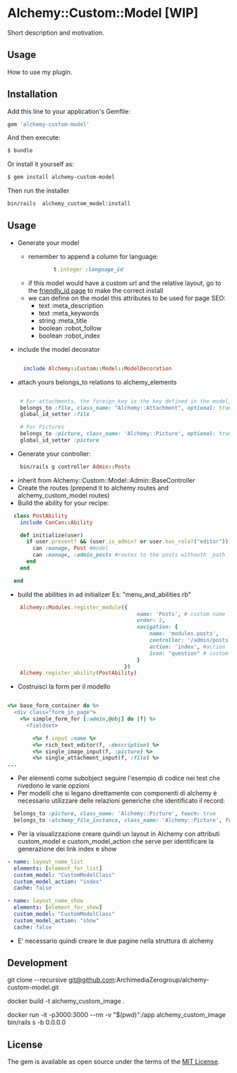 # Alchemy::Custom::Model [WIP]
Short description and motivation.

## Usage
How to use my plugin.

## Installation
Add this line to your application's Gemfile:

```ruby
gem 'alchemy-custom-model'
```

And then execute:
```bash
$ bundle
```

Or install it yourself as:
```bash
$ gem install alchemy-custom-model
```

Then run the installer
```bash
bin/rails  alchemy_custom_model:install
```

## Usage

* Generate your model

  * remember to append a column for language:
    ```ruby
            t.integer :language_id
    ```
  * if this model would have a custom url and the relative layout, go to the 
    [friendly_id page](https://github.com/norman/friendly_id) to make the correct install
  * we can define on the model this attributes to be used for page SEO:
    * text    :meta_description
    * text    :meta_keywords
    * string  :meta_title
    * boolean :robot_follow
    * boolean :robot_index
    
* include the model decorator
```ruby

     include Alchemy::Custom::Model::ModelDecoration

```
* attach yours belongs_to relations to alchemy_elements
```ruby

    # For attachments, the foreign_key is the key defined in the model, can be omitted if it's standard Rails naming
    belongs_to :file, class_name: "Alchemy::Attachment", optional: true, foreign_key: :file_id
    global_id_setter :file

    # For Pictures
    belongs_to :picture, class_name: 'Alchemy::Picture', optional: true, touch: true
    global_id_setter :picture
```
* Generate your controller:
```ruby
    bin/rails g controller Admin::Posts
```
* inherit from Alchemy::Custom::Model::Admin::BaseController
* Create the routes (prepend it to alchemy routes and  alchemy_custom_model routes)
* Build the ability for your recipe:
```ruby
  class PostAbility
    include CanCan::Ability

    def initialize(user)
      if user.present? && (user.is_admin? or user.has_role?("editor"))
        can :manage, Post #model
        can :manage, :admin_posts #routes to the posts withouth _path
      end
    end

  end
```

* build the abilities in ad initializer Es: "menu_and_abilities.rb"
```ruby
    Alchemy::Modules.register_module({
                                         name: 'Posts', # custom name
                                         order: 2,
                                         navigation: {
                                             name: 'modules.posts',
                                             controller: '/admin/posts', #controller path
                                             action: 'index', #action
                                             icon: "question" # custom icon
                                         }
                                     })
    Alchemy.register_ability(PostAbility)
```

* Costruisci la form per il modello
```ruby

<%= base_form_container do %>
  <div class="form_in_page">
    <%= simple_form_for [:admin,@obj] do |f| %>
      <fieldset>

        <%= f.input :name %>
        <%= rich_text_editor(f, :description) %>
        <%= single_image_input(f, :picture) %>
        <%= single_attachment_input(f, :file) %>
...

```

* Per elementi come subobject seguire l'esempio di codice nei test che rivedono le varie opzioni
* Per modelli che si legano direttamente con componenti di alchemy è necessario utilizzare delle relazioni generiche che identificato il record:
```ruby
  belongs_to :picture, class_name: 'Alchemy::Picture', touch: true
  belongs_to :alchemy_file_instance, class_name: 'Alchemy::Picture', foreign_key: :picture_id #relazione generica per i files utilizzata nel volume di elfinder
```
* Per la visualizzazione creare quindi un layout in Alchemy con attributi custom_model e custom_model_action che serve per identificare 
la generazione dei link index e show
```yml
- name: layout_name_list
  elements: [element_for_list]
  custom_model: "CustomModelClass"
  custom_model_action: "index"
  cache: false

- name: layout_name_show
  elements: [element_for_show]
  custom_model: "CustomModelClass"
  custom_model_action: "show"
  cache: false
```  
* E' necessario quindi creare le due pagine nella struttura di alchemy 

## Development

git clone --recursive git@github.com:ArchimediaZerogroup/alchemy-custom-model.git

docker build -t alchemy_custom_image .

docker run -it -p3000:3000 --rm -v "$(pwd)":/app alchemy_custom_image bin/rails s -b 0.0.0.0

## License
The gem is available as open source under the terms of the [MIT License](https://opensource.org/licenses/MIT).
